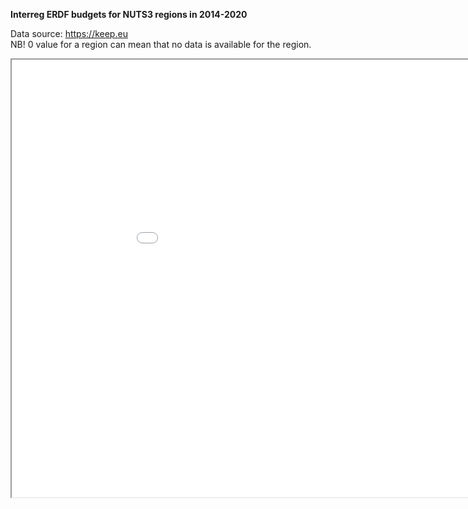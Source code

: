 <b>Interreg ERDF budgets for NUTS3 regions in 2014-2020</b>

Data source: https://keep.eu</br>
NB! 0 value for a region can mean that no data is available for the region.</br>

<iframe src="map.html" height="700" width="1000" scrolling="no"></iframe>
